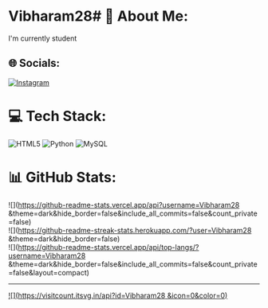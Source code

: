 # Vibharam28# 💫 About Me:
I'm currently student 


## 🌐 Socials:
[![Instagram](https://img.shields.io/badge/Instagram-%23E4405F.svg?logo=Instagram&logoColor=white)](https://instagram.com/Vibha.r.ram) 

# 💻 Tech Stack:
![HTML5](https://img.shields.io/badge/html5-%23E34F26.svg?style=for-the-badge&logo=html5&logoColor=white) ![Python](https://img.shields.io/badge/python-3670A0?style=for-the-badge&logo=python&logoColor=ffdd54) ![MySQL](https://img.shields.io/badge/mysql-%2300000f.svg?style=for-the-badge&logo=mysql&logoColor=white)
# 📊 GitHub Stats:
![](https://github-readme-stats.vercel.app/api?username=Vibharam28 &theme=dark&hide_border=false&include_all_commits=false&count_private=false)<br/>
![](https://github-readme-streak-stats.herokuapp.com/?user=Vibharam28 &theme=dark&hide_border=false)<br/>
![](https://github-readme-stats.vercel.app/api/top-langs/?username=Vibharam28 &theme=dark&hide_border=false&include_all_commits=false&count_private=false&layout=compact)

---
[![](https://visitcount.itsvg.in/api?id=Vibharam28 &icon=0&color=0)](https://visitcount.itsvg.in)

<!-- Proudly created with GPRM ( https://gprm.itsvg.in ) -->